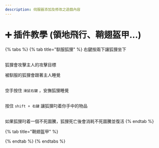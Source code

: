 ```yaml
---
description: 伺服器添加及修改之遊戲內容
---
```


# ➕ 插件教學 (領地飛行、鞘翅盔甲...)

{% tabs %}
{% tab title="馴服狐狸" %}
右鍵按兩下讓狐狸坐下

\
狐狸會攻擊主人的攻擊目標



被馴服的狐狸會跟著主人睡覺

\
空手按住 `滑鼠右鍵` ，安撫狐狸睡覺

\
按住 `shift + 右鍵` 讓狐狸叼着你手中的物品

\
如果狐狸叼着一個不死圖騰，狐狸死亡後會消耗不死圖騰並復活
{% endtab %}

{% tab title="鞘翅盔甲" %}

{% endtab %}
{% endtabs %}
